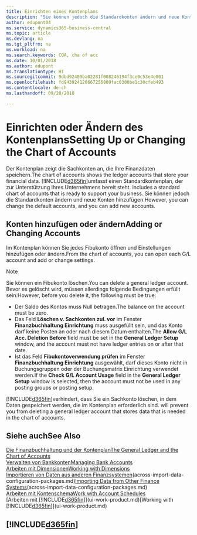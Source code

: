 ```yaml
---
title: Einrichten eines Kontenplans
description: "Sie können jedoch die Standardkonten ändern und neue Konten hinzufügen."
author: edupont04
ms.service: dynamics365-business-central
ms.topic: article
ms.devlang: na
ms.tgt_pltfrm: na
ms.workload: na
ms.search.keywords: COA, cha of acc
ms.date: 10/01/2018
ms.author: edupont
ms.translationtype: HT
ms.sourcegitcommit: 9dbd92409ba02281f008246194f3ce0c53e4e001
ms.openlocfilehash: fd943924120667256809fac0300be1c30cfeb493
ms.contentlocale: de-ch
ms.lasthandoff: 09/28/2018

---
```

# <a name="setting-up-or-changing-the-chart-of-accounts"></a><span data-ttu-id="f42cd-103">Einrichten oder Ändern des Kontenplans</span><span class="sxs-lookup"><span data-stu-id="f42cd-103">Setting Up or Changing the Chart of Accounts</span></span>
<span data-ttu-id="f42cd-104">Der Kontenplan zeigt die Sachkonten an, die Ihre Finanzdaten speichern.</span><span class="sxs-lookup"><span data-stu-id="f42cd-104">The chart of accounts shows the ledger accounts that store your financial data.</span></span> [!INCLUDE[d365fin](includes/d365fin_md.md)]<span data-ttu-id="f42cd-105">umfasst einen Standardkontenplan, der zur Unterstützung Ihres Unternehmens bereit steht.</span><span class="sxs-lookup"><span data-stu-id="f42cd-105"> includes a standard chart of accounts that is ready to support your business.</span></span>
<span data-ttu-id="f42cd-106">Sie können jedoch die Standardkonten ändern und neue Konten hinzufügen.</span><span class="sxs-lookup"><span data-stu-id="f42cd-106">However, you can change the default accounts, and you can add new accounts.</span></span>  

## <a name="adding-or-changing-accounts"></a><span data-ttu-id="f42cd-107">Konten hinzufügen oder ändern</span><span class="sxs-lookup"><span data-stu-id="f42cd-107">Adding or Changing Accounts</span></span>
<span data-ttu-id="f42cd-108">Im Kontenplan können Sie jedes Fibukonto öffnen und Einstellungen hinzufügen oder ändern.</span><span class="sxs-lookup"><span data-stu-id="f42cd-108">From the chart of accounts, you can open each G/L account and add or change settings.</span></span>

> [!NOTE]  
>   <span data-ttu-id="f42cd-109">Sie können ein Fibukonto löschen.</span><span class="sxs-lookup"><span data-stu-id="f42cd-109">You can delete a general ledger account.</span></span> <span data-ttu-id="f42cd-110">Bevor es gelöscht wird, müssen allerdings folgende Bedingungen erfüllt sein:</span><span class="sxs-lookup"><span data-stu-id="f42cd-110">However, before you delete it, the following must be true:</span></span>  

* <span data-ttu-id="f42cd-111">Der Saldo des Kontos muss Null betragen.</span><span class="sxs-lookup"><span data-stu-id="f42cd-111">The balance on the account must be zero.</span></span>  
* <span data-ttu-id="f42cd-112">Das Feld **Löschen v. Sachkonten zul. vor** im Fenster **Finanzbuchhaltung Einrichtung** muss ausgefüllt sein, und das Konto darf keine Posten an oder nach diesem Datum enthalten.</span><span class="sxs-lookup"><span data-stu-id="f42cd-112">The **Allow G/L Acc. Deletion Before** field must be set in the **General Ledger Setup** window, and the account must not have ledger entries on or after that date.</span></span>  
* <span data-ttu-id="f42cd-113">Ist das Feld **Fibukontoverwendung prüfen** im Fenster **Finanzbuchhaltung Einrichtung** ausgewählt, darf dieses Konto nicht in Buchungsgruppen oder der Buchungsmatrix Einrichtung verwendet werden.</span><span class="sxs-lookup"><span data-stu-id="f42cd-113">If the **Check G/L Account Usage** field in the **General Ledger Setup** window is selected, then the account must not be used in any posting groups or posting setup.</span></span>  

[!INCLUDE[d365fin](includes/d365fin_md.md)]<span data-ttu-id="f42cd-114">verhindert, dass Sie ein Sachkonto löschen, in dem Daten gespeichert werden, die im Kontenplan erforderlich sind.</span><span class="sxs-lookup"><span data-stu-id="f42cd-114"> will prevent you from deleting a general ledger account that stores data that is needed in the chart of accounts.</span></span>  

## <a name="see-also"></a><span data-ttu-id="f42cd-115">Siehe auch</span><span class="sxs-lookup"><span data-stu-id="f42cd-115">See Also</span></span>
[<span data-ttu-id="f42cd-116">Die Finanzbuchhaltung und der Kontenplan</span><span class="sxs-lookup"><span data-stu-id="f42cd-116">The General Ledger and the Chart of Accounts</span></span>](finance-general-ledger.md)  
[<span data-ttu-id="f42cd-117">Verwalten von Bankkonten</span><span class="sxs-lookup"><span data-stu-id="f42cd-117">Managing Bank Accounts</span></span>](bank-manage-bank-accounts.md)  
[<span data-ttu-id="f42cd-118">Arbeiten mit Dimensionen</span><span class="sxs-lookup"><span data-stu-id="f42cd-118">Working with Dimensions</span></span>](finance-dimensions.md)  
<span data-ttu-id="f42cd-119">[Importieren von Daten aus anderen Finanzsystemen](across-import-data-configuration-packages.md)(across-import-data-configuration-packages.md)</span><span class="sxs-lookup"><span data-stu-id="f42cd-119">[Importing Data from Other Finance Systems](across-import-data-configuration-packages.md)(across-import-data-configuration-packages.md)</span></span>  
[<span data-ttu-id="f42cd-120">Arbeiten mit Kontenschema</span><span class="sxs-lookup"><span data-stu-id="f42cd-120">Work with Account Schedules</span></span>](bi-how-work-account-schedule.md)  
<span data-ttu-id="f42cd-121">[Arbeiten mit [!INCLUDE[d365fin](includes/d365fin_md.md)]](ui-work-product.md)</span><span class="sxs-lookup"><span data-stu-id="f42cd-121">[Working with [!INCLUDE[d365fin](includes/d365fin_md.md)]](ui-work-product.md)</span></span>  

## [!INCLUDE[d365fin](includes/free_trial_md.md)]


